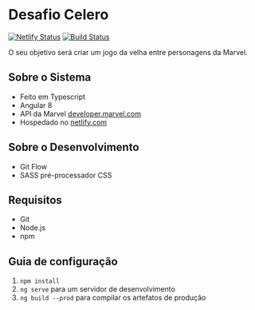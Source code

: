 # Desafio Celero
[![Netlify Status](https://api.netlify.com/api/v1/badges/3c5aee26-3934-465a-a889-fcc991457c20/deploy-status)](https://app.netlify.com/sites/desafio-celero/deploys)
[![Build Status](https://travis-ci.com/Rodrigo54/desafio-celero.svg?branch=master)](https://travis-ci.com/Rodrigo54/desafio-celero)

O seu objetivo será criar um jogo da velha entre personagens da Marvel.

## Sobre o Sistema

* Feito em Typescript
* Angular 8
* API da Marvel [developer.marvel.com](https://developer.marvel.com/)
* Hospedado no [netlify.com](https://www.netlify.com/)

## Sobre o Desenvolvimento

* Git Flow
* SASS pré-processador CSS

## Requisitos

* Git
* Node.js
* npm

## Guia de configuração

1. `npm install`
1. `ng serve` para um servidor de desenvolvimento
1. `ng build --prod` para compilar os artefatos de produção
